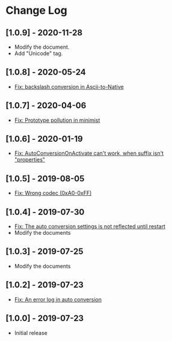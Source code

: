# Change Log

## [1.0.9] - 2020-11-28

* Modify the document.
* Add "Unicode" tag.
## [1.0.8] - 2020-05-24

* [Fix: backslash conversion in Ascii-to-Native](https://github.com/cwan/native-ascii-converter/pull/12)

## [1.0.7] - 2020-04-06

* [Fix: Prototype pollution in minimist](https://github.com/cwan/native-ascii-converter/pull/11)

## [1.0.6] - 2020-01-19

* [Fix: AutoConversionOnActivate can't work, when suffix isn't "properties"](https://github.com/cwan/native-ascii-converter/issues/9)

## [1.0.5] - 2019-08-05

* [Fix: Wrong codec (0xA0-0xFF)](https://github.com/cwan/native-ascii-converter/issues/7)

## [1.0.4] - 2019-07-30

* [Fix: The auto conversion settings is not reflected until restart](https://github.com/cwan/native-ascii-converter/issues/5)
* Modify the documents

## [1.0.3] - 2019-07-25

* Modify the documents

## [1.0.2] - 2019-07-23

* [Fix: An error log in auto conversion](https://github.com/cwan/native-ascii-converter/issues/2)

## [1.0.0] - 2019-07-23

* Initial release
